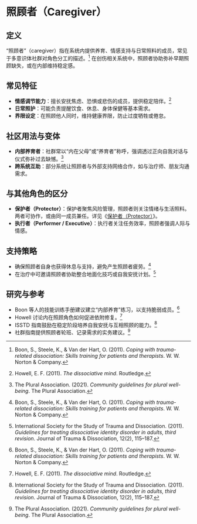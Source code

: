 # 照顾者（Caregiver）

## 定义

“照顾者”（caregiver）指在系统内提供养育、情感支持与日常照料的成员，常见于多意识体社群对角色分工的描述。[^boon2011] 在创伤相关系统中，照顾者协助弥补早期照顾缺失，或在内部维持稳定感。

## 常见特征

- **情感调节能力**：擅长安抚焦虑、恐惧或悲伤的成员，提供稳定陪伴。[^howell2011]
- **日常照护**：可能负责提醒饮食、休息、身体保健等基本需求。
- **界限设定**：在照顾他人同时，维持健康界限，防止过度牺牲或倦怠。

## 社区用法与变体

- **内部养育者**：社群常以“内在父母”或“养育者”称呼，强调透过正向自我对话与仪式弥补过去缺憾。[^thepluralassociation2021]
- **跨系统互助**：部分系统让照顾者与外部支持网络合作，如与治疗师、朋友沟通需求。

## 与其他角色的区分

- **保护者（Protector）**：保护者聚焦风险管理，照顾者则关注情绪与生活照料。两者可协作，或由同一成员兼任。详见《[保护者（Protector）](entries/系统角色与类型/Protector.md)》。
- **执行者（Performer / Executive）**：执行者关注任务效率，照顾者强调人际与情感。

## 支持策略

- 确保照顾者自身也获得休息与支持，避免产生照顾者疲劳。[^boon2011]
- 在治疗中可邀请照顾者协助整合地面化技巧或自我安抚计划。[^isstd2011]

## 研究与参考

- Boon 等人的技能训练手册建议建立“内部养育”练习，以支持脆弱成员。[^boon2011]
- Howell 讨论内在照顾角色如何促进依附修复。[^howell2011]
- ISSTD 指南鼓励在稳定阶段培养自我安抚与互相照顾的能力。[^isstd2011]
- 社群指南提供照顾者轮班、记录需求的实务建议。[^thepluralassociation2021]

[^boon2011]: Boon, S., Steele, K., & Van der Hart, O. (2011). *Coping with trauma-related dissociation: Skills training for patients and therapists*. W. W. Norton & Company.
[^howell2011]: Howell, E. F. (2011). *The dissociative mind*. Routledge.
[^isstd2011]: International Society for the Study of Trauma and Dissociation. (2011). *Guidelines for treating dissociative identity disorder in adults, third revision*. Journal of Trauma & Dissociation, 12(2), 115–187.
[^thepluralassociation2021]: The Plural Association. (2021). *Community guidelines for plural well-being*. The Plural Association.
